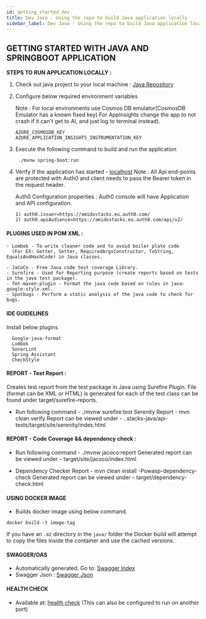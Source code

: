 ```yaml
---
id: getting_started_dev
title: Dev Java - Using the repo to build Java application locally
sidebar_label: Dev Java - Using the repo to build Java application locally
---
```


## GETTING STARTED WITH JAVA AND SPRINGBOOT APPLICATION


**STEPS TO RUN APPLICATION LOCALLY :**
 
1) Check out java project to your local machine : [Java Repository](https://github.com/amido/stacks-java)

2) Configure below required environment variables

   Note : For local environments use Cosmos DB emulator(CosmosDB Emulator has a known fixed key)
          For AppInsights change the app to not crash if it can't get to AI, and just log to terminal instead).
   ```
   AZURE_COSMOSDB_KEY
   AZURE_APPLICATION_INSIGHTS_INSTRUMENTATION_KEY
   ```
   
3. Execute the following command to build and run the application
   ```
    ./mvnw spring-boot:run
   ```

4. Verify if the application has started - [localhost](http://localhost:9000/v1/menu)
   Note : All Api end-points are protected with Auth0 and client needs to pass the Bearer token
          in the request header.
          
   Auth0 Configuration properties : Auth0 console will have Application and API configuration.
   ```
   1) auth0.issuer=https://amidostacks.eu.auth0.com/
   2) auth0.apiAudience=https://amidostacks.eu.auth0.com/api/v2/
   ```

#### PLUGINS USED IN POM XML :
```
- Lombok - To write cleaner code and to avoid boiler plate code 
  (For EX: Getter, Setter, RequiredArgsConstructor, ToString, EqualsAndHashCode) in Java classes.
  
- JaCoCo - Free Java code test coverage Library.
- Surefire - Used for Reporting purpose (create reports based on tests in the java test package).
- fmt-maven-plugin - Format the java code based on rules in java-google-style.xml.
- Spotbugs - Perform a static analysis of the java code to check for bugs.

```

#### IDE GUIDELINES
Install below plugins
```
  Google-java-format
  Lombok
  SonarLint
  Spring Assistant
  CheckStyle

```
#### REPORT - Test Report :

Creates test report from the test package in Java using Surefire Plugin.
File (format can be XML or HTML) is generated for each of the test class can be found under target/surefire-reports.

- Run following command - ./mvnw surefire:test
Serenity Report - mvn clean verify
Report can be viewed under - ..stacks-java/api-tests/target/site/serenity/index.html

#### REPORT - Code Coverage && dependency check :

- Run following command - ./mvnw jacoco:report
Generated report can be viewed under – target/site/jacoco/index.html

- Dependency Checker Report - mvn clean install -Powasp-dependency-check
Generated report can be viewed under – target/dependency-check.html


#### USING DOCKER IMAGE
- Builds docker image using below command.
```
docker build -t image-tag
```
If you have an `.m2` directory in the `java/` folder the Docker build will attempt to copy the files inside the container and use the cached versions.

#### SWAGGER/OAS
- Automatically generated. Go to: [Swagger Index](http://localhost:9000/swagger/index.html)
- Swagger Json : [Swagger Json](http://localhost:9000/swagger/oas.json)

#### HEALTH CHECK
- Available at: [health check](http://localhost:9000/health)
(This can also be configured to run on another port)

